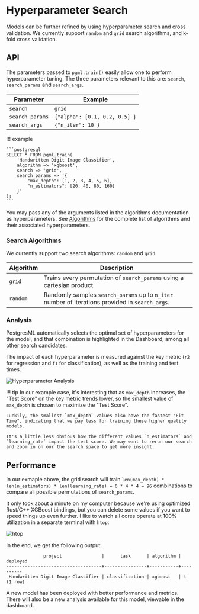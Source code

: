 # Hyperparameter Search

Models can be further refined by using hyperparameter search and cross validation. We currently support `random` and `grid` search algorithms, and k-fold cross validation.

## API

The parameters passed to `pgml.train()` easily allow one to perform hyperparameter tuning. The three parameters relevant to this are: `search`, `search_params` and `search_args`.

| **Parameter** | **Example** |
|---------------|-------------|
| `search` | `grid` |
| `search_params`| `{"alpha": [0.1, 0.2, 0.5] }` |
| `search_args` | `{"n_iter": 10 }` |

!!! example

    ```postgresql
    SELECT * FROM pgml.train(
        'Handwritten Digit Image Classifier', 
        algorithm => 'xgboost', 
        search => 'grid', 
        search_params => '{
            "max_depth": [1, 2, 3, 4, 5, 6], 
            "n_estimators": [20, 40, 80, 160]
        }'
    );
    ```

You may pass any of the arguments listed in the algorithms documentation as hyperparameters. See [Algorithms](/user_guides/training/algorithm_selection/) for the complete list of algorithms and their associated hyperparameters.

### Search Algorithms

We currently support two search algorithms: `random` and `grid`.

| Algorithm | Description |
----------|-------------|
| `grid` | Trains every permutation of `search_params` using a cartesian product. |
| `random` | Randomly samples `search_params` up to `n_iter` number of iterations provided in `search_args`. |

### Analysis

PostgresML automatically selects the optimal set of hyperparameters for the model, and that combination is highlighted in the Dashboard, among all other search candidates.

The impact of each hyperparameter is measured against the key metric (`r2` for regression and `f1` for classification), as well as the training and test times.

![Hyperparameter Analysis](/images/dashboard/hyperparams.png) 

!!! tip
    In our example case, it's interesting that as `max_depth` increases, the "Test Score" on the key metric trends lower, so the smallest value of `max_depth` is chosen to maximize the "Test Score".

    Luckily, the smallest `max_depth` values also have the fastest "Fit Time", indicating that we pay less for training these higher quality models.

    It's a little less obvious how the different values `n_estimators` and `learning_rate` impact the test score. We may want to rerun our search and zoom in on our the search space to get more insight.


## Performance

In our exmaple above, the grid search will train `len(max_depth) * len(n_estimators) * len(learning_rate) = 6 * 4 * 4 = 96` combinations to compare all possible permutations of `search_params`.

It only took about a minute on my computer because we're using optimized Rust/C++ XGBoost bindings, but you can delete some values if you want to speed things up even further. I like to watch all cores operate at 100% utilization in a separate terminal with `htop`:

![htop](/images/demos/htop.png)


In the end, we get the following output:

```
              project               |      task      | algorithm | deployed
------------------------------------+----------------+-----------+----------
 Handwritten Digit Image Classifier | classification | xgboost   | t
(1 row)
```

A new model has been deployed with better performance and metrics. There will also be a new analysis available for this model, viewable in the dashboard.

